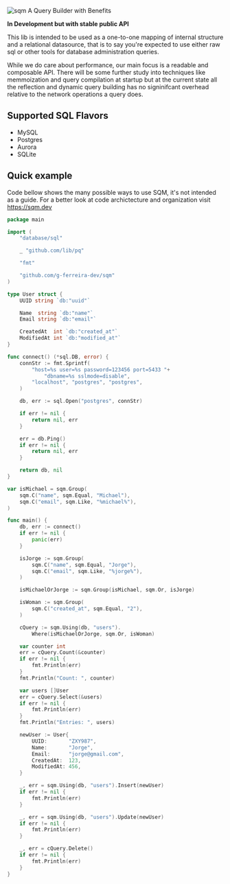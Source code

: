 ![sqm](https://sqm.dev/imgs/logo-sqm.png)
A Query Builder with Benefits


**In Development but with stable public API**


This lib is intended to be used as a one-to-one mapping of internal structure and a relational datasource, that is to say you're expected to use either raw sql or other tools for database administration queries.

While we do care about performance, our main focus is a readable and composable API. There will be some further study into techniques like memmoization and query compilation at startup but at the current state all the reflection and dynamic query building has no signinifcant overhead relative to the network operations a query does.

## Supported SQL Flavors
- MySQL
- Postgres
- Aurora
- SQLite


## Quick example
Code bellow shows the many possible ways to use SQM, it's not intended as a guide. For a better look at code archictecture and organization visit https://sqm.dev

```go
package main

import (
	"database/sql"

	_ "github.com/lib/pq"

	"fmt"

	"github.com/g-ferreira-dev/sqm"
)

type User struct {
	UUID string `db:"uuid"`

	Name  string `db:"name"`
	Email string `db:"email"`

	CreatedAt  int `db:"created_at"`
	ModifiedAt int `db:"modified_at"`
}

func connect() (*sql.DB, error) {
	connStr := fmt.Sprintf(
		"host=%s user=%s password=123456 port=5433 "+
			"dbname=%s sslmode=disable",
		"localhost", "postgres", "postgres",
	)

	db, err := sql.Open("postgres", connStr)

	if err != nil {
		return nil, err
	}

	err = db.Ping()
	if err != nil {
		return nil, err
	}

	return db, nil
}

var isMichael = sqm.Group(
	sqm.C("name", sqm.Equal, "Michael"),
	sqm.C("email", sqm.Like, "%michael%"),
)

func main() {
	db, err := connect()
	if err != nil {
		panic(err)
	}

	isJorge := sqm.Group(
		sqm.C("name", sqm.Equal, "Jorge"),
		sqm.C("email", sqm.Like, "%jorge%"),
	)

	isMichaelOrJorge := sqm.Group(isMichael, sqm.Or, isJorge)

	isWoman := sqm.Group(
		sqm.C("created_at", sqm.Equal, "2"),
	)

	cQuery := sqm.Using(db, "users").
		Where(isMichaelOrJorge, sqm.Or, isWoman)

	var counter int
	err = cQuery.Count(&counter)
	if err != nil {
		fmt.Println(err)
	}
	fmt.Println("Count: ", counter)

	var users []User
	err = cQuery.Select(&users)
	if err != nil {
		fmt.Println(err)
	}
	fmt.Println("Entries: ", users)

	newUser := User{
		UUID:       "ZXY987",
		Name:       "Jorge",
		Email:      "jorge@gmail.com",
		CreatedAt:  123,
		ModifiedAt: 456,
	}

	_, err = sqm.Using(db, "users").Insert(newUser)
	if err != nil {
		fmt.Println(err)
	}

	_, err = sqm.Using(db, "users").Update(newUser)
	if err != nil {
		fmt.Println(err)
	}

	_, err = cQuery.Delete()
	if err != nil {
		fmt.Println(err)
	}
}
```
